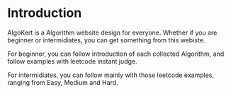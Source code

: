 # Introduction

AlgoKert is a Algorithm website design for everyone. Whether if you are beginner or intermidiates, you can get something from this webiste.

For beginner, you can follow introduction of each collected Algorithm, and follow examples with leetcode instant judge.

For intermidiates, you can follow mainly with those leetcode examples, ranging from Easy, Medium and Hard.
